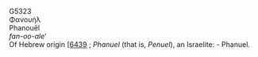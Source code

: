 <body>
  <p>G5323<br>  Φανουήλ  <br> Phanouēl  <br><i>fan-oo-ale‘ </i><br>Of Hebrew origin [<a href="h6439.htm">6439</a> ; <i>Phanuel</i> (that is, <i>Penuel</i>), an Israelite: - Phanuel.<br></p>
 </body>